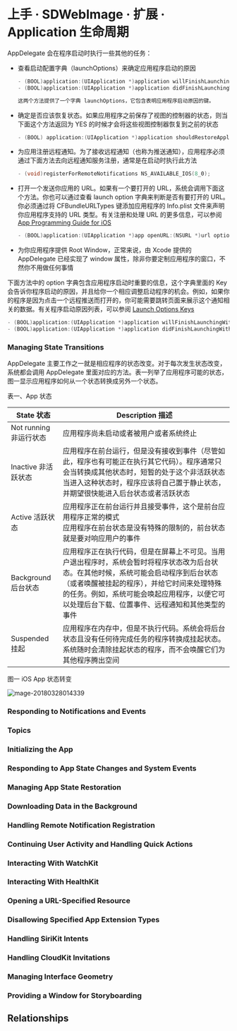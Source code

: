 # 上手 · SDWebImage · 扩展 · Application 生命周期





AppDelegate 会在程序启动时执行一些其他的任务：

- 查看启动配置字典（launchOptions）来确定应用程序启动的原因

  ``` objective-c
  - (BOOL)application:(UIApplication *)application willFinishLaunchingWithOptions:(nullable NSDictionary *)launchOptions NS_AVAILABLE_IOS(6_0);
  - (BOOL)application:(UIApplication *)application didFinishLaunchingWithOptions:(nullable NSDictionary *)launchOptions NS_AVAILABLE_IOS(3_0);

  这两个方法提供了一个字典 launchOptions，它包含表明应用程序启动原因的键。
  ```

- 确定是否应该恢复状态。如果应用程序之前保存了视图的控制器的状态，则当下面这个方法返回为 YES 的时候才会将这些视图控制器恢复到之前的状态

  ``` objective-c
  - (BOOL) application:(UIApplication *)application shouldRestoreApplicationState:(NSCoder *)coder NS_AVAILABLE_IOS(6_0);
  ```

- 为应用注册远程通知。为了接收远程通知（也称为推送通知），应用程序必须通过下面方法去向远程通知服务注册，通常是在启动时执行此方法

  ```objective-c
  - (void)registerForRemoteNotifications NS_AVAILABLE_IOS(8_0);
  ```

- 打开一个发送你应用的 URL。如果有一个要打开的 URL，系统会调用下面这个方法。你也可以通过查看 launch option 字典来判断是否有要打开的 URL。你必须通过将 CFBundleURLTypes 键添加应用程序的 Info.plist 文件来声明你应用程序支持的 URL 类型。有关注册和处理 URL 的更多信息，可以参阅  [App Programming Guide for iOS](https://developer.apple.com/library/content/documentation/iPhone/Conceptual/iPhoneOSProgrammingGuide/Introduction/Introduction.html#//apple_ref/doc/uid/TP40007072)

  ```objective-c
  - (BOOL)application:(UIApplication *)app openURL:(NSURL *)url options:(NSDictionary<UIApplicationOpenURLOptionsKey, id> *)options NS_AVAILABLE_IOS(9_0); 
  ```

- 为你应用程序提供 Root Window，正常来说，由 Xcode 提供的 AppDelegate 已经实现了 window 属性，除非你要定制应用程序的窗口，不然你不用做任何事情

下面方法中的 option 字典包含应用程序启动时重要的信息，这个字典里面的 Key 会告诉你程序启动的原因，并且给你一个相应调整启动程序的机会。例如，如果你的程序是因为点击一个远程推送而打开的，你可能需要跳转页面来展示这个通知相关的数据。有关程序启动原因列表，可以参阅 [Launch Options Keys](https://developer.apple.com/documentation/uikit/uiapplicationdelegate/launch_options_keys) 

```objective-c
- (BOOL)application:(UIApplication *)application willFinishLaunchingWithOptions:(nullable NSDictionary *)launchOptions NS_AVAILABLE_IOS(6_0);
- (BOOL)application:(UIApplication *)application didFinishLaunchingWithOptions:(nullable NSDictionary *)launchOptions NS_AVAILABLE_IOS(3_0);
```

### Managing State Transitions

AppDelegate 主要工作之一就是相应程序的状态改变。对于每次发生状态改变，系统都会调用 AppDelegate 里面对应的方法。表一列举了应用程序可能的状态，图一显示应用程序如何从一个状态转换成另外一个状态。

表一、App 状态

| State 状态             | Description 描述                                             |
| ---------------------- | ------------------------------------------------------------ |
| Not running 非运行状态 | 应用程序尚未启动或者被用户或者系统终止                       |
| Inactive 非活跃状态    | 应用程序在前台运行，但是没有接收到事件（尽管如此，程序也有可能正在执行其它代码）。程序通常只会当转换成其他状态时，短暂的处于这个非活跃状态<br />当进入这种状态时，程序应该将自己置于静止状态，并期望很快能进入后台状态或者活跃状态 |
| Active 活跃状态        | 应用程序正在前台运行并且接受事件，这个是前台应用程序正常的模式<br />应用程序在前台状态是没有特殊的限制的，前台状态就是要对响应用户的事件 |
| Background 后台状态    | 应用程序正在执行代码，但是在屏幕上不可见。当用户退出程序时，系统会暂时将程序状态改为后台状态。在其他时候，系统可能会启动程序到后台状态（或者唤醒被挂起的程序），并给它时间来处理特殊的任务。例如，系统可能会唤起应用程序，以便它可以处理后台下载、位置事件、远程通知和其他类型的事件 |
| Suspended 挂起         | 应用程序在内存中，但是不执行代码。系统会将后台状态且没有任何待完成任务的程序转换成挂起状态。系统随时会清除挂起状态的程序，而不会唤醒它们为其他程序腾出空间 |

图一 iOS App 状态转变

![mage-20180328014339](/var/folders/l3/fvc9fyz96yb28xg6g_jqc0qr0000gn/T/abnerworks.Typora/image-201803280143395.png)









### Responding to Notifications and Events

### Topics

### Initializing the App

### Responding to App State Changes and System Events

### Managing App State Restoration

### Downloading Data in the Background

### Handling Remote Notification Registration

### Continuing User Activity and Handling Quick Actions

### Interacting With WatchKit

### Interacting With HealthKit

### Opening a URL-Specified Resource

### Disallowing Specified App Extension Types

### Handling SiriKit Intents

### Handling CloudKit Invitations

### Managing Interface Geometry

### Providing a Window for Storyboarding



## Relationships

